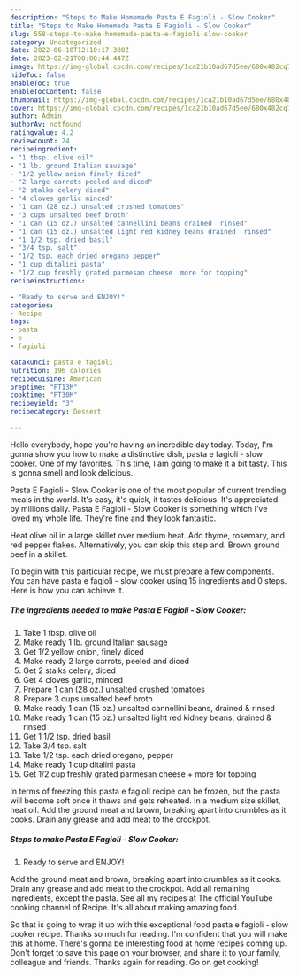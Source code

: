 ```yaml
---
description: "Steps to Make Homemade Pasta E Fagioli - Slow Cooker"
title: "Steps to Make Homemade Pasta E Fagioli - Slow Cooker"
slug: 558-steps-to-make-homemade-pasta-e-fagioli-slow-cooker
category: Uncategorized
date: 2022-06-10T12:10:17.380Z
date: 2023-02-21T00:08:44.447Z
image: https://img-global.cpcdn.com/recipes/1ca21b10ad67d5ee/680x482cq70/pasta-e-fagioli-slow-cooker-recipe-main-photo.jpg
hideToc: false
enableToc: true
enableTocContent: false
thumbnail: https://img-global.cpcdn.com/recipes/1ca21b10ad67d5ee/680x482cq70/pasta-e-fagioli-slow-cooker-recipe-main-photo.jpg
cover: https://img-global.cpcdn.com/recipes/1ca21b10ad67d5ee/680x482cq70/pasta-e-fagioli-slow-cooker-recipe-main-photo.jpg
author: Admin
authorAv: notfound
ratingvalue: 4.2
reviewcount: 24
recipeingredient:
- "1 tbsp. olive oil"
- "1 lb. ground Italian sausage"
- "1/2 yellow onion finely diced"
- "2 large carrots peeled and diced"
- "2 stalks celery diced"
- "4 cloves garlic minced"
- "1 can (28 oz.) unsalted crushed tomatoes"
- "3 cups unsalted beef broth"
- "1 can (15 oz.) unsalted cannellini beans drained  rinsed"
- "1 can (15 oz.) unsalted light red kidney beans drained  rinsed"
- "1 1/2 tsp. dried basil"
- "3/4 tsp. salt"
- "1/2 tsp. each dried oregano pepper"
- "1 cup ditalini pasta"
- "1/2 cup freshly grated parmesan cheese  more for topping"
recipeinstructions:

- "Ready to serve and ENJOY!"
categories:
- Recipe
tags:
- pasta
- e
- fagioli

katakunci: pasta e fagioli 
nutrition: 196 calories
recipecuisine: American
preptime: "PT13M"
cooktime: "PT30M"
recipeyield: "3"
recipecategory: Dessert

---
```



Hello everybody, hope you're having an incredible day today. Today, I'm gonna show you how to make a distinctive dish, pasta e fagioli - slow cooker. One of my favorites. This time, I am going to make it a bit tasty. This is gonna smell and look delicious.

Pasta E Fagioli - Slow Cooker is one of the most popular of current trending meals in the world. It's easy, it's quick, it tastes delicious. It's appreciated by millions daily. Pasta E Fagioli - Slow Cooker is something which I've loved my whole life. They're fine and they look fantastic.

Heat olive oil in a large skillet over medium heat. Add thyme, rosemary, and red pepper flakes. Alternatively, you can skip this step and. Brown ground beef in a skillet.


To begin with this particular recipe, we must prepare a few components. You can have pasta e fagioli - slow cooker using 15 ingredients and 0 steps. Here is how you can achieve it.

<!--inarticleads1-->

##### The ingredients needed to make Pasta E Fagioli - Slow Cooker:

1. Take 1 tbsp. olive oil
1. Make ready 1 lb. ground Italian sausage
1. Get 1/2 yellow onion, finely diced
1. Make ready 2 large carrots, peeled and diced
1. Get 2 stalks celery, diced
1. Get 4 cloves garlic, minced
1. Prepare 1 can (28 oz.) unsalted crushed tomatoes
1. Prepare 3 cups unsalted beef broth
1. Make ready 1 can (15 oz.) unsalted cannellini beans, drained &amp; rinsed
1. Make ready 1 can (15 oz.) unsalted light red kidney beans, drained &amp; rinsed
1. Get 1 1/2 tsp. dried basil
1. Take 3/4 tsp. salt
1. Take 1/2 tsp. each dried oregano, pepper
1. Make ready 1 cup ditalini pasta
1. Get 1/2 cup freshly grated parmesan cheese + more for topping


In terms of freezing this pasta e fagioli recipe can be frozen, but the pasta will become soft once it thaws and gets reheated. In a medium size skillet, heat oil. Add the ground meat and brown, breaking apart into crumbles as it cooks. Drain any grease and add meat to the crockpot. 

<!--inarticleads2-->

##### Steps to make Pasta E Fagioli - Slow Cooker:


1. Ready to serve and ENJOY!

Add the ground meat and brown, breaking apart into crumbles as it cooks. Drain any grease and add meat to the crockpot. Add all remaining ingredients, except the pasta. See all my recipes at The official YouTube cooking channel of Recipe. It&#39;s all about making amazing food. 

So that is going to wrap it up with this exceptional food pasta e fagioli - slow cooker recipe. Thanks so much for reading. I'm confident that you will make this at home. There's gonna be interesting food at home recipes coming up. Don't forget to save this page on your browser, and share it to your family, colleague and friends. Thanks again for reading. Go on get cooking!
